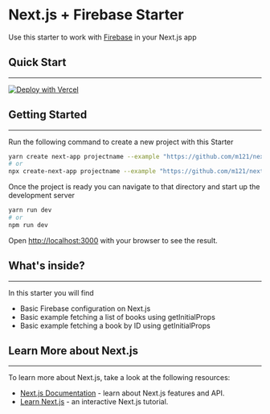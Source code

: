 
# Next.js + Firebase Starter


Use this starter to work with [Firebase](https://firebase.google.com/docs) in your Next.js app

## Quick Start
_________________

[![Deploy with Vercel](https://vercel.com/button)](https://vercel.com/import/git?s=https%3A%2F%2Fgithub.com%2Fm121%2Fnextjs-firebase-starter)


## Getting Started
_________________

Run the following command to create a new project with this Starter

```bash
yarn create next-app projectname --example "https://github.com/m121/nextjs-firebase-starter"
# or
npx create-next-app projectname --example "https://github.com/m121/nextjs-firebase-starter"
```
Once the project is ready you can navigate to that directory and start up the development server

```bash
yarn run dev
# or
npm run dev
```

Open [http://localhost:3000](http://localhost:3000) with your browser to see the result.

## What's inside?
_________________

In this starter you will find

* Basic Firebase configuration on Next.js
* Basic example fetching a list of books using getInitialProps
* Basic example fetching a book by ID using getInitialProps

## Learn More about Next.js
_________________

To learn more about Next.js, take a look at the following resources:

- [Next.js Documentation](https://nextjs.org/docs) - learn about Next.js features and API.
- [Learn Next.js](https://nextjs.org/learn) - an interactive Next.js tutorial.




